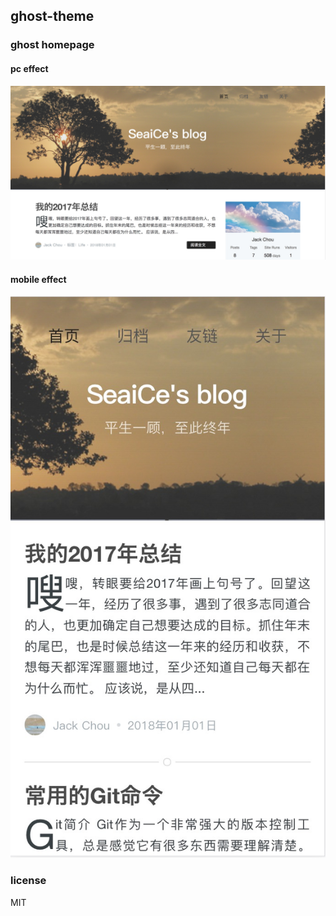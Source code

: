 ## ghost-theme

### ghost homepage

#### pc effect

![](./screenshots/screenshot-pc.jpg)

#### mobile effect

![](./screenshots/screenshot-mobile.jpg)


### license

MIT
